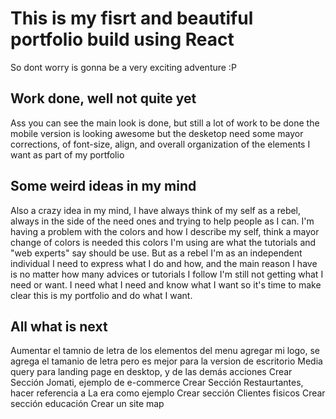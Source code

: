 # This is my fisrt and beautiful portfolio build using React
So dont worry is gonna be a very exciting adventure :P

## Work done, well not quite yet
Ass you can see the main look is done, but still a lot of work to be done the mobile version is looking awesome but the desketop need some mayor corrections, of font-size, align, and overall organization of the elements I want as part of my portfolio

## Some weird ideas in my mind
Also a crazy idea in my mind, I have always think of my self as a rebel, always in the side of the need ones and trying to help people as I can. I'm having a problem with the colors and how I describe my self, think a mayor change of colors is needed this colors I'm using are what the tutorials and "web experts" say should be use. But as a rebel I'm as an independent individual I need to express what I do and how, and the main reason I have is no matter how many advices or tutorials I follow I'm still not getting what I need or want. I need what I need and know what I want so it's time to make clear this is my portfolio and do what I want. 

## All what is next
Aumentar el tamnio de letra de los elementos del menu agregar mi logo, se agrega el tamanio de letra pero es mejor para la version de escritorio
        Media query para landing page en desktop, y de las demás acciones
        Crear Sección Jomati, ejemplo de e-commerce
        Crear Sección Restaurtantes, hacer referencia a La era como ejemplo
        Crear sección Clientes fisicos
        Crear sección educación 
        Crear un site map
